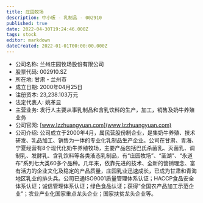 ```yaml
---
title: 庄园牧场
description: 中小板 - 乳制品 - 002910
published: true
date: 2022-04-30T19:24:46.000Z
tags: stock
editor: markdown
dateCreated: 2022-01-01T00:00:00.000Z
---
```


- 公司名称: 兰州庄园牧场股份有限公司
- 股票代码: 002910.SZ
- 所在地: 甘肃 - 兰州市
- 成立日期: 2000年04月25日
- 注册资本: 23,238.103万元
- 法定代表人: 姚革显
- 主营业务: 发行人主要从事乳制品和含乳饮料的生产，加工，销售及奶牛养殖业务
- 公司官网: [www.lzzhuangyuan.com](www.lzzhuangyuan.com)
- 公司介绍: 公司成立于2000年4月，属民营股份制企业，是集奶牛养殖、技术研发、乳品加工、销售为一体的专业化乳制品生产企业。公司在甘肃、青海、宁夏经营有8个现代化奶牛养殖牧场，主要产品包括巴氏杀菌乳、灭菌乳、调制乳、发酵乳、含乳饮料等各类液态乳制品，有“庄园牧场”、“圣湖”、“永道布”系列七大类60多个品种。几年来，依靠先进的技术、全新的营销理念、富有活力的企业文化及稳定的产品质量，庄园乳业迅速成长，已成为甘肃和青海地区乳业的排头兵。公司已通ISO9001质量管理体系认证；HACCP食品安全体系认证；诚信管理体系认证；绿色食品认证；获得“全国农产品加工示范企业”；农业产业化国家重点龙头企业；国家扶贫龙头企业等。


